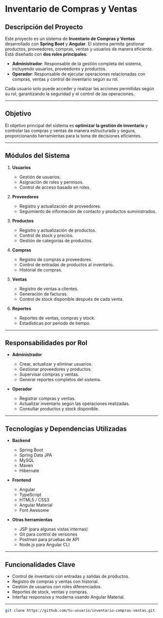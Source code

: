 # Inventario de Compras y Ventas

## Descripción del Proyecto
Este proyecto es un sistema de **Inventario de Compras y Ventas** desarrollado con **Spring Boot** y **Angular**. El sistema permite gestionar productos, proveedores, compras, ventas y usuarios de manera eficiente. Está diseñado con **dos roles principales**: 

- **Administrador**: Responsable de la gestión completa del sistema, incluyendo usuarios, proveedores y productos.  
- **Operador**: Responsable de ejecutar operaciones relacionadas con compras, ventas y control de inventario según su rol.

Cada usuario solo puede acceder y realizar las acciones permitidas según su rol, garantizando la seguridad y el control de las operaciones.

---

## Objetivo
El objetivo principal del sistema es **optimizar la gestión de inventario** y controlar las compras y ventas de manera estructurada y segura, proporcionando herramientas para la toma de decisiones eficientes.

---

## Módulos del Sistema

1. **Usuarios**
   - Gestión de usuarios.
   - Asignación de roles y permisos.
   - Control de acceso basado en roles.

2. **Proveedores**
   - Registro y actualización de proveedores.
   - Seguimiento de información de contacto y productos suministrados.

3. **Productos**
   - Registro y actualización de productos.
   - Control de stock y precios.
   - Gestión de categorías de productos.

4. **Compras**
   - Registro de compras a proveedores.
   - Control de entradas de productos al inventario.
   - Historial de compras.

5. **Ventas**
   - Registro de ventas a clientes.
   - Generación de facturas.
   - Control de stock disponible después de cada venta.

6. **Reportes**
   - Reportes de ventas, compras y stock.
   - Estadísticas por periodo de tiempo.
   
---

## Responsabilidades por Rol

- **Administrador**
  - Crear, actualizar y eliminar usuarios.
  - Gestionar proveedores y productos.
  - Supervisar compras y ventas.
  - Generar reportes completos del sistema.

- **Operador**
  - Registrar compras y ventas.
  - Actualizar inventario según las operaciones realizadas.
  - Consultar productos y stock disponible.
  
---

## Tecnologías y Dependencias Utilizadas

- **Backend**
  - Spring Boot
  - Spring Data JPA
  - MySQL
  - Maven
  - Hibernate

- **Frontend**
  - Angular
  - TypeScript
  - HTML5 / CSS3
  - Angular Material
  - Font Awesome

- **Otras herramientas**
  - JSP (para algunas vistas internas)
  - Git para control de versiones
  - Postman para pruebas de API
  - Node.js para Angular CLI

---

## Funcionalidades Clave

- Control de inventario con entradas y salidas de productos.
- Registro de compras y ventas con historial.
- Gestión de usuarios con roles diferenciados.
- Reportes de stock, ventas y compras.
- Interfaz responsiva y moderna usando Angular Material.

---


   ```bash
   git clone https://github.com/tu-usuario/inventario-compras-ventas.git
